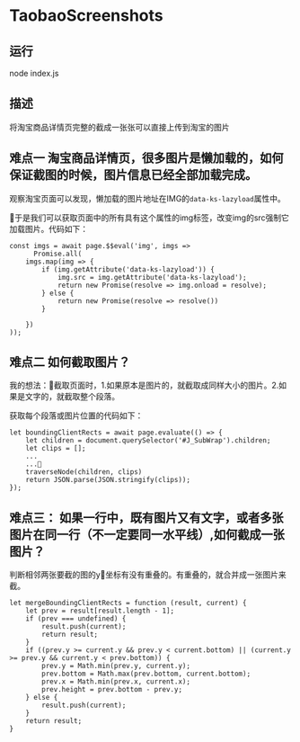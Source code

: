 # TaobaoScreenshots

## 运行

node index.js

## 描述 

将淘宝商品详情页完整的截成一张张可以直接上传到淘宝的图片

## 难点一 淘宝商品详情页，很多图片是懒加载的，如何保证截图的时候，图片信息已经全部加载完成。

观察淘宝页面可以发现，懒加载的图片地址在IMG的`data-ks-lazyload`属性中。

于是我们可以获取页面中的所有具有这个属性的img标签，改变img的src强制它加载图片。代码如下：


      
    const imgs = await page.$$eval('img', imgs =>   
          Promise.all(
        imgs.map(img => {
            if (img.getAttribute('data-ks-lazyload')) {
                img.src = img.getAttribute('data-ks-lazyload');
                return new Promise(resolve => img.onload = resolve);
            } else {
                return new Promise(resolve => resolve())
            }

        })
    ));

## 难点二 如何截取图片？

我的想法：截取页面时，1.如果原本是图片的，就截取成同样大小的图片。2.如果是文字的，就截取整个段落。 

获取每个段落或图片位置的代码如下：

    let boundingClientRects = await page.evaluate(() => {
        let children = document.querySelector('#J_SubWrap').children;
        let clips = [];
        ...
        ...
        traverseNode(children, clips)
        return JSON.parse(JSON.stringify(clips));
    });

## 难点三： 如果一行中，既有图片又有文字，或者多张图片在同一行（不一定要同一水平线）,如何截成一张图片？

判断相邻两张要截的图的y坐标有没有重叠的。有重叠的，就合并成一张图片来截。

    let mergeBoundingClientRects = function (result, current) {
        let prev = result[result.length - 1];
        if (prev === undefined) {
            result.push(current);
            return result;
        }
        if ((prev.y >= current.y && prev.y < current.bottom) || (current.y >= prev.y && current.y < prev.bottom)) {
            prev.y = Math.min(prev.y, current.y);
            prev.bottom = Math.max(prev.bottom, current.bottom);
            prev.x = Math.min(prev.x, current.x);
            prev.height = prev.bottom - prev.y;
        } else {
            result.push(current);
        }
        return result;
    }
